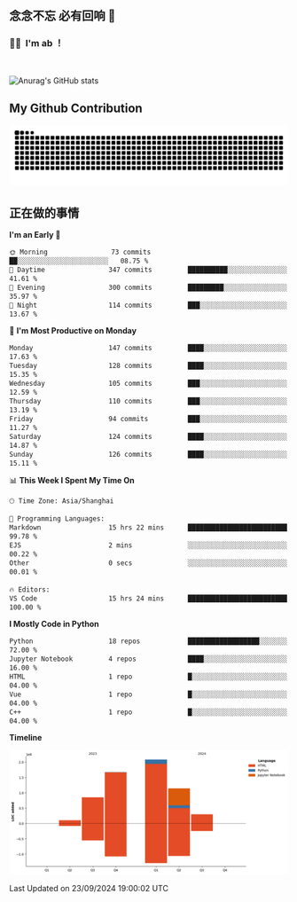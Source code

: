 ## 念念不忘 必有回响  👋
### 👨‍🔧&nbsp;&nbsp;I'm ab ！

<br>

![Anurag's GitHub stats](https://github-readme-stats.vercel.app/api?username=abinzzz&count_private=true&show_icons=true&theme=tokyonight)


## My Github Contribution
![](https://github.com/abinzzz/abinzzz/blob/output/github-contribution-grid-snake.svg)

## 正在做的事情

<!--START_SECTION:waka-->
**I'm an Early 🐤** 

```text
🌞 Morning                73 commits          ██░░░░░░░░░░░░░░░░░░░░░░░   08.75 % 
🌆 Daytime                347 commits         ██████████░░░░░░░░░░░░░░░   41.61 % 
🌃 Evening                300 commits         █████████░░░░░░░░░░░░░░░░   35.97 % 
🌙 Night                  114 commits         ███░░░░░░░░░░░░░░░░░░░░░░   13.67 % 
```
📅 **I'm Most Productive on Monday** 

```text
Monday                   147 commits         ████░░░░░░░░░░░░░░░░░░░░░   17.63 % 
Tuesday                  128 commits         ████░░░░░░░░░░░░░░░░░░░░░   15.35 % 
Wednesday                105 commits         ███░░░░░░░░░░░░░░░░░░░░░░   12.59 % 
Thursday                 110 commits         ███░░░░░░░░░░░░░░░░░░░░░░   13.19 % 
Friday                   94 commits          ███░░░░░░░░░░░░░░░░░░░░░░   11.27 % 
Saturday                 124 commits         ████░░░░░░░░░░░░░░░░░░░░░   14.87 % 
Sunday                   126 commits         ████░░░░░░░░░░░░░░░░░░░░░   15.11 % 
```


📊 **This Week I Spent My Time On** 

```text
🕑︎ Time Zone: Asia/Shanghai

💬 Programming Languages: 
Markdown                 15 hrs 22 mins      █████████████████████████   99.78 % 
EJS                      2 mins              ░░░░░░░░░░░░░░░░░░░░░░░░░   00.22 % 
Other                    0 secs              ░░░░░░░░░░░░░░░░░░░░░░░░░   00.01 % 

🔥 Editors: 
VS Code                  15 hrs 24 mins      █████████████████████████   100.00 % 
```

**I Mostly Code in Python** 

```text
Python                   18 repos            ██████████████████░░░░░░░   72.00 % 
Jupyter Notebook         4 repos             ████░░░░░░░░░░░░░░░░░░░░░   16.00 % 
HTML                     1 repo              █░░░░░░░░░░░░░░░░░░░░░░░░   04.00 % 
Vue                      1 repo              █░░░░░░░░░░░░░░░░░░░░░░░░   04.00 % 
C++                      1 repo              █░░░░░░░░░░░░░░░░░░░░░░░░   04.00 % 
```



**Timeline**

![Lines of Code chart](https://raw.githubusercontent.com/abinzzz/abinzzz/main/assets/bar_graph.png)


 Last Updated on 23/09/2024 19:00:02 UTC
<!--END_SECTION:waka-->


